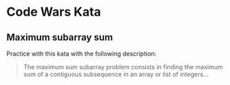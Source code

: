 # Code Wars Kata

## Maximum subarray sum

Practice with this kata with the following description:

> The maximum sum subarray problem consists in finding the maximum sum of a contiguous subsequence in an array or list of integers...
